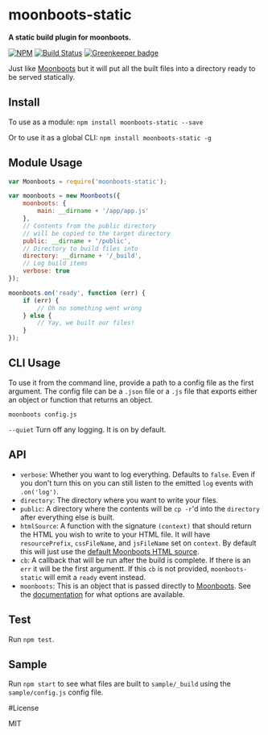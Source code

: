 moonboots-static
================

**A static build plugin for moonboots.**

[![NPM](https://nodei.co/npm/moonboots-static.png)](https://nodei.co/npm/moonboots-static/)
[![Build Status](https://travis-ci.org/lukekarrys/moonboots-static.png?branch=master)](https://travis-ci.org/lukekarrys/moonboots-static)
[![Greenkeeper badge](https://badges.greenkeeper.io/lukekarrys/moonboots-static.svg)](https://greenkeeper.io/)

Just like [Moonboots](https://github.com/HenrikJoreteg/moonboots) but it will put all the built files into a directory ready to be served statically.


## Install

To use as a module: `npm install moonboots-static --save`

Or to use it as a global CLI: `npm install moonboots-static -g`

## Module Usage

```js
var Moonboots = require('moonboots-static');

var moonboots = new Moonboots({
    moonboots: {
        main: __dirname + '/app/app.js'
    },
    // Contents from the public directory
    // will be copied to the target directory 
    public: __dirname + '/public',
    // Directory to build files into
    directory: __dirname + '/_build',
    // Log build items
    verbose: true
});

moonboots.on('ready', function (err) {
    if (err) {
        // Oh no something went wrong
    } else {
        // Yay, we built our files!
    }
});
```

## CLI Usage

To use it from the command line, provide a path to a config file as the first argument. The config file can be a `.json` file or a `.js` file that exports either an object or function that returns an object.

```
moonboots config.js
```

`--quiet` Turn off any logging. It is on by default.



## API

- `verbose`: Whether you want to log everything. Defaults to `false`. Even if you don't turn this on you can still listen to the emitted `log` events with `.on('log')`.
- `directory`: The directory where you want to write your files.
- `public`: A directory where the contents will be `cp -r`'d into the `directory` after everything else is built.
- `htmlSource`: A function with the signature `(context)` that should return the HTML you wish to write to your HTML file. It will have `resourcePrefix`, `cssFileName`, and `jsFileName` set on `context`. By default this will just use the [default Moonboots HTML source](https://github.com/HenrikJoreteg/moonboots/blob/master/index.js#L176-L180).
- `cb`: A callback that will be run after the build is complete. If there is an `err` it will be the first argumentt. If this `cb` is not provided, `moonboots-static` will emit a `ready` event instead.
- `moonboots`: This is an object that is passed directly to [Moonboots](https://github.com/HenrikJoreteg/moonboots). See the [documentation](https://github.com/HenrikJoreteg/moonboots#options) for what options are available.


## Test

Run `npm test`.


## Sample

Run `npm start` to see what files are built to `sample/_build` using the `sample/config.js` config file.


#License

MIT

